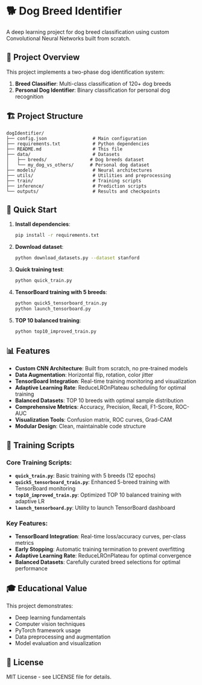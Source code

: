 # 🐕 Dog Breed Identifier

A deep learning project for dog breed classification using custom Convolutional Neural Networks built from scratch.

## 🎯 Project Overview

This project implements a two-phase dog identification system:
1. **Breed Classifier**: Multi-class classification of 120+ dog breeds
2. **Personal Dog Identifier**: Binary classification for personal dog recognition

## 🏗️ Project Structure

```
dogIdentifier/
├── config.json                 # Main configuration
├── requirements.txt            # Python dependencies
├── README.md                   # This file
├── data/                       # Datasets
│   ├── breeds/                # Dog breeds dataset
│   └── my_dog_vs_others/      # Personal dog dataset
├── models/                     # Neural architectures
├── utils/                      # Utilities and preprocessing
├── train/                      # Training scripts
├── inference/                  # Prediction scripts
└── outputs/                    # Results and checkpoints
```

## 🚀 Quick Start

1. **Install dependencies**:
   ```bash
   pip install -r requirements.txt
   ```

2. **Download dataset**:
   ```bash
   python download_datasets.py --dataset stanford
   ```

3. **Quick training test**:
   ```bash
   python quick_train.py
   ```

4. **TensorBoard training with 5 breeds**:
   ```bash
   python quick5_tensorboard_train.py
   python launch_tensorboard.py
   ```

5. **TOP 10 balanced training**:
   ```bash
   python top10_improved_train.py
   ```

## 📊 Features

- **Custom CNN Architecture**: Built from scratch, no pre-trained models
- **Data Augmentation**: Horizontal flip, rotation, color jitter
- **TensorBoard Integration**: Real-time training monitoring and visualization
- **Adaptive Learning Rate**: ReduceLROnPlateau scheduling for optimal training
- **Balanced Datasets**: TOP 10 breeds with optimal sample distribution
- **Comprehensive Metrics**: Accuracy, Precision, Recall, F1-Score, ROC-AUC
- **Visualization Tools**: Confusion matrix, ROC curves, Grad-CAM
- **Modular Design**: Clean, maintainable code structure

## 🚀 Training Scripts

### Core Training Scripts:
- **`quick_train.py`**: Basic training with 5 breeds (12 epochs)
- **`quick5_tensorboard_train.py`**: Enhanced 5-breed training with TensorBoard monitoring
- **`top10_improved_train.py`**: Optimized TOP 10 balanced training with adaptive LR
- **`launch_tensorboard.py`**: Utility to launch TensorBoard dashboard

### Key Features:
- **TensorBoard Integration**: Real-time loss/accuracy curves, per-class metrics
- **Early Stopping**: Automatic training termination to prevent overfitting  
- **Adaptive Learning Rate**: ReduceLROnPlateau for optimal convergence
- **Balanced Datasets**: Carefully curated breed selections for optimal performance

## 🎓 Educational Value

This project demonstrates:
- Deep learning fundamentals
- Computer vision techniques
- PyTorch framework usage
- Data preprocessing and augmentation
- Model evaluation and visualization

## 📝 License

MIT License - see LICENSE file for details. 